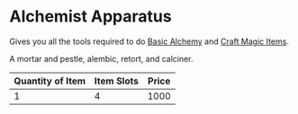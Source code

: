 # Alchemist Apparatus

Gives you all the tools required to do [Basic Alchemy](../../../Magic/Crafting/Basic%20Alchemy.md) and [Craft Magic Items](../../../Magic/Crafting/Crafting%20Magic%20Items.md).

A mortar and pestle, alembic, retort, and calciner.

| Quantity of Item | Item Slots | Price |
| ---------------- | ---------- | ----- |
| 1                | 4          | 1000  |
